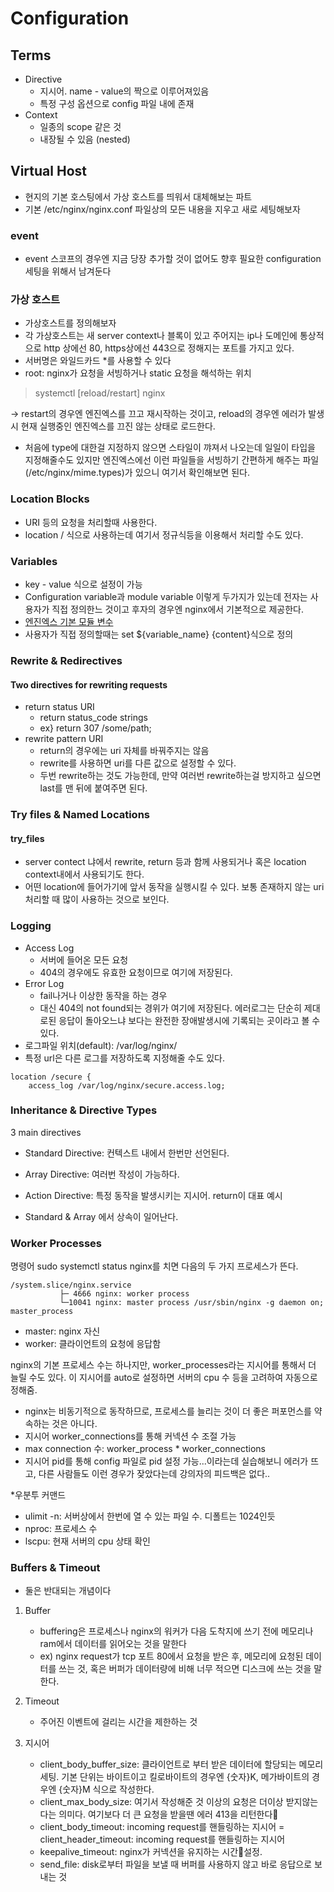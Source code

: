 # Configuration

## Terms
- Directive
    - 지시어. name - value의 짝으로 이루어져있음
    - 특정 구성 옵션으로 config 파일 내에 존재
- Context
    - 일종의 scope 같은 것
    - 내장될 수 있음 (nested)

## Virtual Host
- 현지의 기본 호스팅에서 가상 호스트를 띄워서 대체해보는 파트
- 기본 /etc/nginx/nginx.conf 파일상의 모든 내용을 지우고 새로 세팅해보자

### event
- event 스코프의 경우엔 지금 당장 추가할 것이 없어도 향후 필요한 configuration 세팅을 위해서 남겨둔다

### 가상 호스트
- 가상호스트를 정의해보자
- 각 가상호스트는 새 server context나 블록이 있고 주어지는 ip나 도메인에 통상적으로 http 상에선 80, https상에선 443으로 정해지는 포트를 가지고 있다.
- 서버명은 와일드카드 *를 사용할 수 있다 
- root: nginx가 요청을 서빙하거나 static 요청을 해석하는 위치

> systemctl [reload/restart] nginx 

-> restart의 경우엔 엔진엑스를 끄고 재시작하는 것이고, reload의 경우엔 에러가 발생시 현재 실행중인 엔진엑스를 끄진 않는 상태로 로드한다.
- 처음에 type에 대한걸 지정하지 않으면 스타일이 꺄져서 나오는데 일일이 타입을 지정해줄수도 있지만 엔진엑스에선 이런 파일들을 서빙하기 간편하게 해주는 파일(/etc/nginx/mime.types)가 있으니 여기서 확인해보면 된다.

### Location Blocks
- URI 등의 요청을 처리할때 사용한다.
- location /<url> 식으로 사용하는데 여기서 정규식등을 이용해서 처리할 수도 있다.

### Variables
- key - value 식으로 설정이 가능
- Configuration variable과 module variable 이렇게 두가지가 있는데 전자는 사용자가 직접 정의한느 것이고 후자의 경우엔 nginx에서 기본적으로 제공한다.
- [엔진엑스 기본 모듈 변수](http://nginx.org/en/docs/varindex.html)
- 사용자가 직접 정의할때는 set ${variable_name} {content}식으로 정의

### Rewrite & Redirectives
#### Two directives for rewriting requests
- return status URI
    - return status_code strings 
    - ex} return 307 /some/path;
- rewrite pattern URI
    - return의 경우에는 uri 자체를 바꿔주지는 않음
    - rewrite를 사용하면 uri를 다른 값으로 설정할 수 있다.
    - 두번 rewrite하는 것도 가능한데, 만약 여러번 rewrite하는걸 방지하고 싶으면 last를 맨 뒤에 붙여주면 된다.


### Try files & Named Locations
#### try_files
- server contect 냐에서 rewrite, return 등과 함께 사용되거나 혹은 location context내에서 사용되기도 한다.
- 어떤 location에 들어가기에 앞서 동작을 실행시킬 수 있다. 보통 존재하지 않는 uri 처리할 때 많이 사용하는 것으로 보인다.

### Logging
- Access Log
    - 서버에 들어온 모든 요청
    - 404의 경우에도 유효한 요청이므로 여기에 저장된다.
- Error Log
    - fail나거나 이상한 동작을 하는 경우
    - 대신 404의 not found되는 경위가 여기에 저장된다. 에러로그는 단순히 제대로된 응답이 돌아오느냐 보다는 완전한 장애발생시에 기록되는 곳이라고 볼 수 있다.
- 로그파일 위치(default): /var/log/nginx/
- 특정 url은 다른 로그를 저장하도록 지정해줄 수도 있다.
```
location /secure {
    access_log /var/log/nginx/secure.access.log;
```

### Inheritance & Directive Types
3 main directives
- Standard Directive: 컨텍스트 내에서 한번만 선언된다.
- Array Directive: 여러번 작성이 가능하다.
- Action Directive: 특정 동작을 발생시키는 지시어. return이 대표 예시

- Standard & Array 에서 상속이 일어난다. 

### Worker Processes
명령어 sudo systemctl status nginx를 치면 다음의 두 가지 프로세스가 뜬다.

```
/system.slice/nginx.service
           ├─ 4666 nginx: worker process
           └─10041 nginx: master process /usr/sbin/nginx -g daemon on; master_process
```

- master: nginx 자신
- worker: 클라이언트의 요청에 응답함

nginx의 기본 프로세스 수는 하나지만, worker_processes라는 지시어를 통해서 더 늘릴 수도 있다. 이 지시어를 auto로 설정하면 서버의 cpu 수 등을 고려하여 자동으로 정해줌.

- nginx는 비동기적으로 동작하므로, 프로세스를 늘리는 것이 더 좋은 퍼포먼스를 약속하는 것은 아니다.
- 지시어 worker_connections를 통해 커넥션 수 조절 가능
- max connection 수: worker_process * worker_connections
- 지시어 pid를 통해 config 파일로 pid 설정 가능...이라는데 실습해보니 에러가 뜨고, 다른 사람들도 이런 경우가 잦았다는데 강의자의 피드백은 없다..

*우분투 커맨드
- ulimit -n: 서버상에서 한번에 열 수 있는 파일 수. 디폴트는 1024인듯
- nproc: 프로세스 수
- lscpu: 현재 서버의 cpu 상태 확인

### Buffers & Timeout
- 둘은 반대되는 개념이다
1. Buffer
    - buffering은 프로세스나 nginx의 워커가 다음 도착지에 쓰기 전에 메모리나 ram에서 데이터를 읽어오는 것을 말한다
    - ex) nginx request가 tcp 포트 80에서 요청을 받은 후, 메모리에 요청된 데이터를 쓰는 것, 혹은 버퍼가 데이터량에 비해 너무 적으면 디스크에 쓰는 것을 말한다.
2. Timeout
    - 주어진 이벤트에 걸리는 시간을 제한하는 것

3. 지시어
    - client_body_buffer_size: 클라이언트로 부터 받은 데이터에 할당되는 메모리 세팅. 기본 단위는 바이트이고 킬로바이트의 경우엔 {숫자}K, 메가바이트의 경우엔 {숫자}M 식으로 작성한다.
    - client_max_body_size: 여기서 작성해준 것 이상의 요청은 더이상 받지않는다는 의미다. 여기보다 더 큰 요청을 받을땐 에러 413을 리턴한다
    - client_body_timeout: incoming request를 핸들링하는 지시어
    = client_header_timeout: incoming request를 핸들링하는 지시어
    - keepalive_timeout: nginx가 커넥션을 유지하는 시간설정.
    - send_file: disk로부터 파일을 보낼 때 버퍼를 사용하지 않고 바로 응답으로 보내는 것